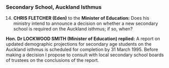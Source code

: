 ### Secondary School, Auckland Isthmus

14. **CHRIS FLETCHER (Eden)** to the **Minister of Education:** Does his ministry intend to announce a decision on whether a new secondary school is required on the Auckland isthmus; if so, when?

**Hon. Dr LOCKWOOD SMITH (Minister of Education) replied:** A report on updated demographic projections for secondary age students on the Auckland isthmus is scheduled for completion by 31 March 1995. Before making a decision I propose to consult with local secondary school boards of trustees on the conclusions of the report.